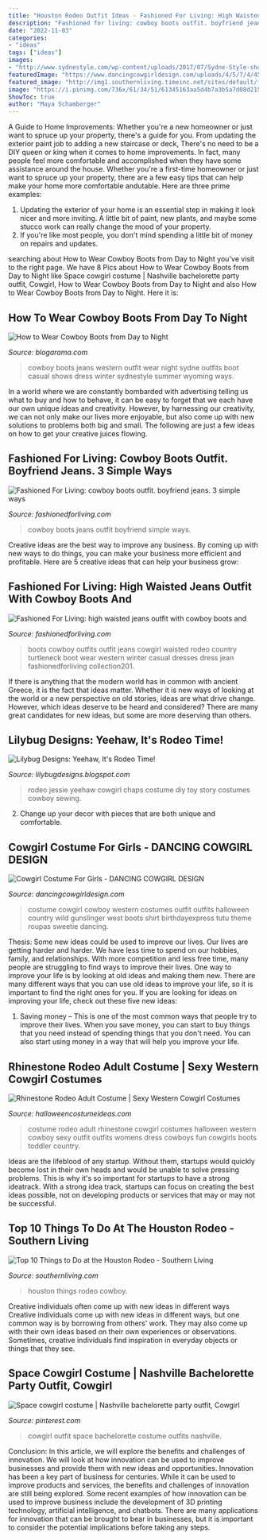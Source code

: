 ```yaml
---
title: "Houston Rodeo Outfit Ideas - Fashioned For Living: High Waisted Jeans Outfit With Cowboy Boots And"
description: "Fashioned for living: cowboy boots outfit. boyfriend jeans. 3 simple ways"
date: "2022-11-03"
categories:
- "ideas"
tags: ["ideas"]
images:
- "http://www.sydnestyle.com/wp-content/uploads/2017/07/Sydne-Style-shows-western-outfit-ideas-in-cowboy-boots-and-jeans.jpg"
featuredImage: "https://www.dancingcowgirldesign.com/uploads/4/5/7/4/45746749/3078263.jpg?278"
featured_image: "http://img1.southernliving.timeinc.net/sites/default/files/styles/responsive_etr_gallery_desktop_portrait/public/image/2016/01/main/tr_108098886_spcms.jpg?itok=InGal36V"
image: "https://i.pinimg.com/736x/61/34/51/61345163aa5d4b7a3b5a7d08d215f3bd.jpg"
ShowToc: true
author: "Maya Schamberger"
---
```



A Guide to Home Improvements: Whether you're a new homeowner or just want to spruce up your property, there's a guide for you. From updating the exterior paint job to adding a new staircase or deck,
There's no need to be a DIY queen or king when it comes to home improvements. In fact, many people feel more comfortable and accomplished when they have some assistance around the house. Whether you're a first-time homeowner or just want to spruce up your property, there are a few easy tips that can help make your home more comfortable andutable. Here are three prime examples: 
1) Updating the exterior of your home is an essential step in making it look nicer and more inviting. A little bit of paint, new plants, and maybe some stucco work can really change the mood of your property. 
2) If you're like most people, you don't mind spending a little bit of money on repairs and updates.

	

		
searching about How to Wear Cowboy Boots from Day to Night you've visit to the right page. We have 8 Pics about How to Wear Cowboy Boots from Day to Night like Space cowgirl costume | Nashville bachelorette party outfit, Cowgirl, How to Wear Cowboy Boots from Day to Night and also How to Wear Cowboy Boots from Day to Night. Here it is:
		
    
## How To Wear Cowboy Boots From Day To Night

<img loading=lazy src="http://www.sydnestyle.com/wp-content/uploads/2017/07/Sydne-Style-shows-western-outfit-ideas-in-cowboy-boots-and-jeans.jpg" onerror="this.onerror=null;this.src='https://tse4.mm.bing.net/th?id=OIP.8Re4Dmv63fefUbZoHjapHgHaKE&amp;pid=15.1';" alt="How to Wear Cowboy Boots from Day to Night">

_Source: blogarama.com_

>cowboy boots jeans western outfit wear night sydne outfits boot casual shows dress winter sydnestyle summer wyoming ways. 

	

In a world where we are constantly bombarded with advertising telling us what to buy and how to behave, it can be easy to forget that we each have our own unique ideas and creativity. However, by harnessing our creativity, we can not only make our lives more enjoyable, but also come up with new solutions to problems both big and small. The following are just a few ideas on how to get your creative juices flowing.

    
## Fashioned For Living: Cowboy Boots Outfit. Boyfriend Jeans. 3 Simple Ways

<img loading=lazy src="http://1.bp.blogspot.com/-v21dDILBoGQ/VxfNYqRBZnI/AAAAAAAACp4/so3IWNthk_ESltoFvYBeE5mQmfaE4saAwCK4B/s1600/cowboy%2Bboots%2Boutfit%2Bwith%2Bboyfriend%2Bjeans.%2Bpearl%2Bsnap.%2Bwhite%2Bshirt%2Boutfit.%2Bbuckle.%2Bcountry%2Bconcert%2Boutfit-65.jpg" onerror="this.onerror=null;this.src='https://tse3.mm.bing.net/th?id=OIP.UjDDmjDnYUTIzoMufKbjhAHaLE&amp;pid=15.1';" alt="Fashioned For Living: cowboy boots outfit. boyfriend jeans. 3 simple ways">

_Source: fashionedforliving.com_

>cowboy boots jeans outfit boyfriend simple ways. 

	

Creative ideas are the best way to improve any business. By coming up with new ways to do things, you can make your business more efficient and profitable. Here are 5 creative ideas that can help your business grow: 

    
## Fashioned For Living: High Waisted Jeans Outfit With Cowboy Boots And

<img loading=lazy src="http://3.bp.blogspot.com/-URFtbH4etv4/WH1u5qdxGQI/AAAAAAAAEug/R2XFtNimKs0wZm-sc4oa_RxkHMOP4qDvwCK4B/s1600/black%2Bturtleneck%2Bwith%2Bhigh%2Bwaisted%2Bskinny%2Bjeans%2Band%2Bcowboy%2Bboots-23.jpg" onerror="this.onerror=null;this.src='https://tse1.mm.bing.net/th?id=OIP.608VE3_LbXQNN6ZLL7js9QHaSx&amp;pid=15.1';" alt="Fashioned For Living: high waisted jeans outfit with cowboy boots and">

_Source: fashionedforliving.com_

>boots cowboy outfits outfit jeans cowgirl waisted rodeo country turtleneck boot wear western winter casual dresses dress jean fashionedforliving collection201. 

	

If there is anything that the modern world has in common with ancient Greece, it is the fact that ideas matter. Whether it is new ways of looking at the world or a new perspective on old stories, ideas are what drive change. However, which ideas deserve to be heard and considered? There are many great candidates for new ideas, but some are more deserving than others.

    
## Lilybug Designs: Yeehaw, It&#039;s Rodeo Time!

<img loading=lazy src="https://lh6.googleusercontent.com/-dij0GWNMrRc/TWsZWq-4DAI/AAAAAAAAAsU/M5ooUzrtQh8/s1600/DSC_0222.jpg" onerror="this.onerror=null;this.src='https://tse4.mm.bing.net/th?id=OIP.t7g1jkSrQSo-S1u-99EMlwHaLH&amp;pid=15.1';" alt="Lilybug Designs: Yeehaw, It&#039;s Rodeo Time!">

_Source: lilybugdesigns.blogspot.com_

>rodeo jessie yeehaw cowgirl chaps costume diy toy story costumes cowboy sewing. 

	

2. Change up your decor with pieces that are both unique and comfortable.

    
## Cowgirl Costume For Girls - DANCING COWGIRL DESIGN

<img loading=lazy src="https://www.dancingcowgirldesign.com/uploads/4/5/7/4/45746749/3078263.jpg?278" onerror="this.onerror=null;this.src='https://tse1.mm.bing.net/th?id=OIP.TznDcZ7ptyfjGfF8AIQwAAAAAA&amp;pid=15.1';" alt="Cowgirl Costume For Girls - DANCING COWGIRL DESIGN">

_Source: dancingcowgirldesign.com_

>costume cowgirl cowboy western costumes outfit outfits halloween country wild gunslinger west boots shirt birthdayexpress tutu theme roupas sweetie dancing. 

	

Thesis: Some new ideas could be used to improve our lives.
Our lives are getting harder and harder. We have less time to spend on our hobbies, family, and relationships. With more competition and less free time, many people are struggling to find ways to improve their lives. One way to improve your life is by looking at old ideas and making them new. There are many different ways that you can use old ideas to improve your life, so it is important to find the right ones for you. If you are looking for ideas on improving your life, check out these five new ideas: 
1) Saving money – This is one of the most common ways that people try to improve their lives. When you save money, you can start to buy things that you need instead of spending things that you don't need. You can also start using money in a way that will help you improve your life.

    
## Rhinestone Rodeo Adult Costume | Sexy Western Cowgirl Costumes

<img loading=lazy src="http://images.halloweencostumeideas.com/products/10893/1-1/rhinestone-rodeo-adult-costume.jpg" onerror="this.onerror=null;this.src='https://tse4.mm.bing.net/th?id=OIP.4UBnnbatxrr43jnytAXhsgHaKl&amp;pid=15.1';" alt="Rhinestone Rodeo Adult Costume | Sexy Western Cowgirl Costumes">

_Source: halloweencostumeideas.com_

>costume rodeo adult rhinestone cowgirl costumes halloween western cowboy sexy outfit outfits womens dress cowboys fun cowgirls boots toddler country. 

	

Ideas are the lifeblood of any startup. Without them, startups would quickly become lost in their own heads and would be unable to solve pressing problems. This is why it's so important for startups to have a strong ideatrack. With a strong idea track, startups can focus on creating the best ideas possible, not on developing products or services that may or may not be successful.

    
## Top 10 Things To Do At The Houston Rodeo - Southern Living

<img loading=lazy src="http://img1.southernliving.timeinc.net/sites/default/files/styles/responsive_etr_gallery_desktop_portrait/public/image/2016/01/main/tr_108098886_spcms.jpg?itok=InGal36V" onerror="this.onerror=null;this.src='https://tse4.mm.bing.net/th?id=OIP.05WzhTETidm5ktqRfNgirQHaLG&amp;pid=15.1';" alt="Top 10 Things to Do at the Houston Rodeo - Southern Living">

_Source: southernliving.com_

>houston things rodeo cowboy. 

	

Creative individuals often come up with new ideas in different ways
Creative individuals come up with new ideas in different ways, but one common way is by borrowing from others' work. They may also come up with their own ideas based on their own experiences or observations. Sometimes, creative individuals find inspiration in everyday objects or things that they see.

    
## Space Cowgirl Costume | Nashville Bachelorette Party Outfit, Cowgirl

<img loading=lazy src="https://i.pinimg.com/736x/61/34/51/61345163aa5d4b7a3b5a7d08d215f3bd.jpg" onerror="this.onerror=null;this.src='https://tse2.mm.bing.net/th?id=OIP.5trk6B9OMdbO7DWnuOWhYAHaJ3&amp;pid=15.1';" alt="Space cowgirl costume | Nashville bachelorette party outfit, Cowgirl">

_Source: pinterest.com_

>cowgirl outfit space bachelorette costume outfits nashville. 

	

Conclusion: In this article, we will explore the benefits and challenges of innovation. We will look at how innovation can be used to improve businesses and provide them with new ideas and opportunities.
Innovation has been a key part of business for centuries. While it can be used to improve products and services, the benefits and challenges of innovation are still being explored. Some recent examples of how innovation can be used to improve business include the development of 3D printing technology, artificial intelligence, and chatbots. There are many applications for innovation that can be brought to bear in businesses, but it is important to consider the potential implications before taking any steps.

